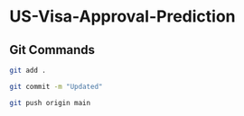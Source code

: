 # US-Visa-Approval-Prediction

## Git Commands

```bash
git add .

git commit -m "Updated"

git push origin main
 
```
